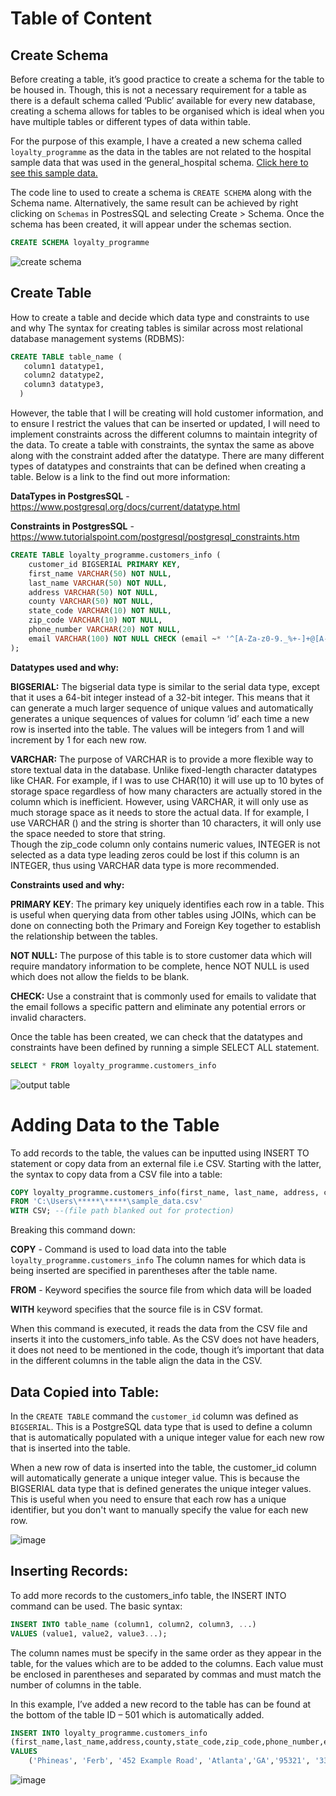 # Table of Content

## Create Schema
Before creating a table, it’s good practice to create a schema for the table to be housed in. Though, this is not a necessary requirement for a table as there is a default schema called ‘Public’ available for every new database, creating a schema allows for tables to be organised which is ideal when you have multiple tables or different types of data within table. 

For the purpose of this example, I have a created a new schema called ````loyalty_programme```` as the data in the tables are not related to the hospital sample data that was used in the general_hospital schema. [Click here to see this sample data.](https://github.com/ellnathan/SQL-Hospital-Sample-Data)

The code line to used to create a schema is ```CREATE SCHEMA``` along with the Schema name. Alternatively, the same result can be achieved by right clicking on ```Schemas``` in PostresSQL and selecting Create > Schema. Once the schema has been created, it will appear under the schemas section. 

````sql
CREATE SCHEMA loyalty_programme
````
![create schema](https://user-images.githubusercontent.com/121811651/224580525-8a3dd6d5-bf45-4de9-a0d0-81e8880d573e.png)

## Create Table
How to create a table and decide which data type and constraints to use and why
The syntax for creating tables is similar across most relational database management systems (RDBMS):

````sql
CREATE TABLE table_name (
   column1 datatype1,
   column2 datatype2,
   column3 datatype3,
  )
  ````
  
However, the table that I will be creating will hold customer information, and to ensure I restrict the values that can be inserted or updated, I will need to implement constraints across the different columns to maintain integrity of the data. To create a table with constraints, the syntax the same as above along with the constraint added after the datatype. 
There are many different types of datatypes and constraints that can be defined when creating a table. Below is a link to the find out more information:

**DataTypes in PostgresSQL** - https://www.postgresql.org/docs/current/datatype.html

**Constraints in PostgresSQL** - https://www.tutorialspoint.com/postgresql/postgresql_constraints.htm

```sql
CREATE TABLE loyalty_programme.customers_info (
    customer_id BIGSERIAL PRIMARY KEY,
    first_name VARCHAR(50) NOT NULL,
    last_name VARCHAR(50) NOT NULL,
    address VARCHAR(50) NOT NULL,
    county VARCHAR(50) NOT NULL,
    state_code VARCHAR(10) NOT NULL,
    zip_code VARCHAR(10) NOT NULL,
    phone_number VARCHAR(20) NOT NULL,
    email VARCHAR(100) NOT NULL CHECK (email ~* '^[A-Za-z0-9._%+-]+@[A-Za-z0-9.-]+\.[A-Za-z]{2,}$')
);

````

**Datatypes used and why:**

**BIGSERIAL:** The bigserial data type is similar to the serial data type, except that it uses a 64-bit integer instead of a 32-bit integer. This means that it can generate a much larger sequence of unique values and automatically generates a unique sequences of values for column ‘id’ each time a new row is inserted into the table. The values will be integers from 1 and will increment by 1 for each new row.

**VARCHAR:** The purpose of VARCHAR is to provide a more flexible way to store textual data in the database. Unlike fixed-length character datatypes like CHAR. For example, if I was to use CHAR(10) it will use up to 10 bytes of storage space regardless of how many characters are actually stored in the column which is inefficient. However, using VARCHAR, it will only use as much storage space as it needs to store the actual data. If for example, I use VARCHAR () and the string is shorter than 10 characters, it will only use the space needed to store that string.  
Though the zip_code column only contains numeric values, INTEGER is not selected as a data type leading zeros could be lost if this column is an INTEGER, thus using VARCHAR data type is more recommended.


**Constraints used and why:**

**PRIMARY KEY**: The primary key uniquely identifies each row in a table. This is useful when querying data from other tables using JOINs, which can be done on connecting both the Primary and Foreign Key together to establish the relationship between the tables.

**NOT NULL:** The purpose of this table is to store customer data which will require mandatory information to be complete, hence NOT NULL is used which does not allow the fields to be blank.

**CHECK:** Use a constraint that is commonly used for emails to validate that the email follows a specific pattern and eliminate any potential errors or invalid characters. 

Once the table has been created, we can check that the datatypes and constraints have been defined by running a simple SELECT ALL statement.

````sql
SELECT * FROM loyalty_programme.customers_info
````
![output table](https://user-images.githubusercontent.com/121811651/224580953-7f691356-af34-4637-a7b1-243e68631a1f.png)

# Adding Data to the Table
To add records to the table, the values can be inputted using INSERT TO statement or copy data from an external file i.e CSV. Starting with the latter, the syntax to copy data from a CSV file into a table:

````sql
COPY loyalty_programme.customers_info(first_name, last_name, address, county, state_code, zip_code, phone_number, email)
FROM 'C:\Users\*****\*****\sample_data.csv'
WITH CSV; --(file path blanked out for protection)
````
Breaking this command down:

**COPY** - Command is used to load data into the table ```loyalty_programme.customers_info``` The column names for which data is being inserted are specified in parentheses after the table name.

**FROM** - Keyword specifies the source file from which data will be loaded

**WITH** keyword specifies that the source file is in CSV format.

When this command is executed, it reads the data from the CSV file and inserts it into the customers_info table. As the CSV does not have headers, it does not need to be mentioned in the code, though it’s important that data in the different columns in the table align the data in the CSV.

## Data Copied into Table:
In the ```CREATE TABLE``` command the ```customer_id``` column was defined as ```BIGSERIAL```. This is a PostgreSQL data type that is used to define a column that is automatically populated with a unique integer value for each new row that is inserted into the table.

When a new row of data is inserted into the table, the customer_id column will automatically generate a unique integer value. This is because the BIGSERIAL data type that is defined generates the unique integer values. This is useful when you need to ensure that each row has a unique identifier, but you don't want to manually specify the value for each new row. 

![image](https://user-images.githubusercontent.com/121811651/225487194-f8fa7039-261a-46f1-9bd1-f30951ce43c3.png)


## Inserting Records:

To add more records to the customers_info table, the INSERT INTO command can be used. The basic syntax:

````sql
INSERT INTO table_name (column1, column2, column3, ...)
VALUES (value1, value2, value3...);
````
The column names must be specify in the same order as they appear in the table, for the values which are to be added to the columns. Each value must be enclosed in parentheses and separated by commas and must match the number of columns in the table.

In this example, I’ve added a new record to the table has can be found at the bottom of the table ID – 501 which is automatically added.

```sql
INSERT INTO loyalty_programme.customers_info
(first_name,last_name,address,county,state_code,zip_code,phone_number,email)
VALUES
	('Phineas', 'Ferb', '452 Example Road', 'Atlanta','GA','95321', '332-452-1344', 'phineas.ferb@gmail.com')
```

![image](https://user-images.githubusercontent.com/121811651/225487113-9e6842b0-2199-42f6-b0bb-3aef2db60b6d.png)






